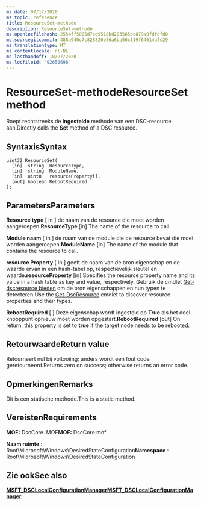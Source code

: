 ```yaml
---
ms.date: 07/17/2020
ms.topic: reference
title: ResourceSet-methode
description: ResourceSet-methode
ms.openlocfilehash: 2554ff5805d7ed9518bd283565dc879a0fdfdfd0
ms.sourcegitcommit: 488a940c7c828820b36a6ba56c119f64614afc29
ms.translationtype: MT
ms.contentlocale: nl-NL
ms.lasthandoff: 10/27/2020
ms.locfileid: "92650696"
---
```

# <a name="resourceset-method"></a><span data-ttu-id="147f3-103">ResourceSet-methode</span><span class="sxs-lookup"><span data-stu-id="147f3-103">ResourceSet method</span></span>

<span data-ttu-id="147f3-104">Roept rechtstreeks de **ingestelde** methode van een DSC-resource aan.</span><span class="sxs-lookup"><span data-stu-id="147f3-104">Directly calls the **Set** method of a DSC resource.</span></span>

## <a name="syntax"></a><span data-ttu-id="147f3-105">Syntaxis</span><span class="sxs-lookup"><span data-stu-id="147f3-105">Syntax</span></span>

```mof
uint32 ResourceSet(
  [in]  string  ResourceType,
  [in]  string  ModuleName,
  [in]  uint8   resourceProperty[],
  [out] boolean RebootRequired
);
```

## <a name="parameters"></a><span data-ttu-id="147f3-106">Parameters</span><span class="sxs-lookup"><span data-stu-id="147f3-106">Parameters</span></span>

<span data-ttu-id="147f3-107">**Resource type** \[ in \] de naam van de resource die moet worden aangeroepen.</span><span class="sxs-lookup"><span data-stu-id="147f3-107">**ResourceType** \[in\] The name of the resource to call.</span></span>

<span data-ttu-id="147f3-108">**Module naam** \[ in \] de naam van de module die de resource bevat die moet worden aangeroepen.</span><span class="sxs-lookup"><span data-stu-id="147f3-108">**ModuleName** \[in\] The name of the module that contains the resource to call.</span></span>

<span data-ttu-id="147f3-109">**resource Property** \[ in \] geeft de naam van de bron eigenschap en de waarde ervan in een hash-tabel op, respectievelijk sleutel en waarde.</span><span class="sxs-lookup"><span data-stu-id="147f3-109">**resourceProperty** \[in\] Specifies the resource property name and its value in a hash table as key and value, respectively.</span></span> <span data-ttu-id="147f3-110">Gebruik de cmdlet [Get-dscresource bieden](/powershell/module/PSDesiredStateConfiguration/Get-DscResource) om de bron eigenschappen en hun typen te detecteren.</span><span class="sxs-lookup"><span data-stu-id="147f3-110">Use the [Get-DscResource](/powershell/module/PSDesiredStateConfiguration/Get-DscResource) cmdlet to discover resource properties and their types.</span></span>

<span data-ttu-id="147f3-111">**RebootRequired** \[ \] Deze eigenschap wordt ingesteld op **True** als het doel knooppunt opnieuw moet worden opgestart.</span><span class="sxs-lookup"><span data-stu-id="147f3-111">**RebootRequired** \[out\] On return, this property is set to **true** if the target node needs to be rebooted.</span></span>

## <a name="return-value"></a><span data-ttu-id="147f3-112">Retourwaarde</span><span class="sxs-lookup"><span data-stu-id="147f3-112">Return value</span></span>

<span data-ttu-id="147f3-113">Retourneert nul bij voltooiing; anders wordt een fout code geretourneerd.</span><span class="sxs-lookup"><span data-stu-id="147f3-113">Returns zero on success; otherwise returns an error code.</span></span>

## <a name="remarks"></a><span data-ttu-id="147f3-114">Opmerkingen</span><span class="sxs-lookup"><span data-stu-id="147f3-114">Remarks</span></span>

<span data-ttu-id="147f3-115">Dit is een statische methode.</span><span class="sxs-lookup"><span data-stu-id="147f3-115">This is a static method.</span></span>

## <a name="requirements"></a><span data-ttu-id="147f3-116">Vereisten</span><span class="sxs-lookup"><span data-stu-id="147f3-116">Requirements</span></span>

<span data-ttu-id="147f3-117">**MOF:** DscCore. MOF</span><span class="sxs-lookup"><span data-stu-id="147f3-117">**MOF:** DscCore.mof</span></span>

<span data-ttu-id="147f3-118">**Naam ruimte** : Root\Microsoft\Windows\DesiredStateConfiguration</span><span class="sxs-lookup"><span data-stu-id="147f3-118">**Namespace** : Root\Microsoft\Windows\DesiredStateConfiguration</span></span>

## <a name="see-also"></a><span data-ttu-id="147f3-119">Zie ook</span><span class="sxs-lookup"><span data-stu-id="147f3-119">See also</span></span>

[<span data-ttu-id="147f3-120">**MSFT_DSCLocalConfigurationManager**</span><span class="sxs-lookup"><span data-stu-id="147f3-120">**MSFT_DSCLocalConfigurationManager**</span></span>](msft-dsclocalconfigurationmanager.md)
